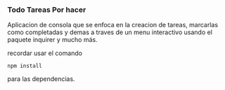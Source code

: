 ### Todo Tareas Por hacer

Aplicacion de consola que se enfoca en la creacion de tareas, marcarlas como completadas y demas
a traves de un menu interactivo usando el paquete inquirer y mucho más.

recordar usar el comando

```
npm install
```
para las dependencias.